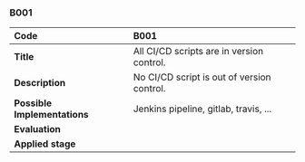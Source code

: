 ### B001

|**Code**           | **B001** |
| :--               | :--      |
|**Title**          | All CI/CD scripts are in version control.|
|**Description**    | No CI/CD script is out of version control.|
|**Possible Implementations** | Jenkins pipeline, gitlab, travis, ...|
|**Evaluation**     | |
|**Applied stage**  | |
